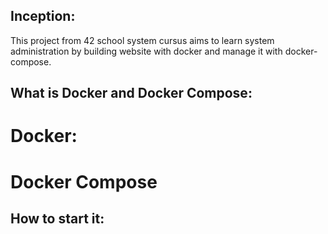 ## Inception:
This project from 42 school system cursus aims to learn system administration by building website with docker and manage it with docker-compose.
## What is Docker and Docker Compose:
# Docker:
# Docker Compose
## How to start it:
